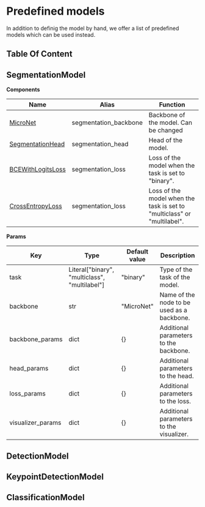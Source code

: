 # Predefined models

In addition to definig the model by hand, we offer a list of predefined
models which can be used instead.

## Table Of Content

## SegmentationModel

**Components**

| Name                                                                           | Alias                 | Function                                                                |
| ------------------------------------------------------------------------------ | --------------------- | ----------------------------------------------------------------------- |
| [MicroNet](../../nodes/README.md#micronet)                                     | segmentation_backbone | Backbone of the model. Can be changed                                   |
| [SegmentationHead](../../nodes/README.md#segmentationhead)                     | segmentation_head     | Head of the model.                                                      |
| [BCEWithLogitsLoss](../../attached_modules/losses/README.md#bcewithlogitsloss) | segmentation_loss     | Loss of the model when the task is set to "binary".                     |
| [CrossEntropyLoss](../../attached_modules/losses/README.md#crossentropyloss)   | segmentation_loss     | Loss of the model when the task is set to "multiclass" or "multilabel". |

**Params**

| Key               | Type                                            | Default value | Description                                |
| ----------------- | ----------------------------------------------- | ------------- | ------------------------------------------ |
| task              | Literal\["binary", "multiclass", "multilabel"\] | "binary"      | Type of the task of the model.             |
| backbone          | str                                             | "MicroNet"    | Name of the node to be used as a backbone. |
| backbone_params   | dict                                            | {}            | Additional parameters to the backbone.     |
| head_params       | dict                                            | {}            | Additional parameters to the head.         |
| loss_params       | dict                                            | {}            | Additional parameters to the loss.         |
| visualizer_params | dict                                            | {}            | Additional parameters to the visualizer.   |

## DetectionModel

## KeypointDetectionModel

## ClassificationModel
